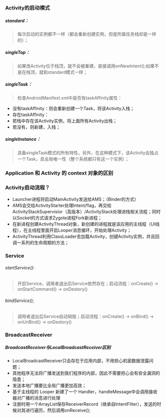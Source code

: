 ### Activity的启动模式
##### standard：
> 每次启动的实例都不一样（都会重新创建实例，但是所属任务栈却是一样的）；
#####  singleTop：
> 如果改Activity位于栈顶，就不会被重建，直接调用onNewIntent();如果不是在栈顶，就和standard模式一样；
##### singleTask：
> 检查AndroidManifest.xml中是否有taskAffinity属性：
   * 没有taskAffinity：则会重新创建一个Task，将该Activity入栈；
   * 存在taskAffinity：
   * 若栈中存在该Activity实例，将上面所有Activity出栈；
   * 若没有，则新建，入栈；
##### singleInstance：
> 具备singleTask模式的所有特性，另外，在这种模式下，该Activity会独占一个Task，具全局唯一性（整个系统都只有这一个实例）；

### Application 和 Activity 的 context 对象的区别


### Activity启动流程？
* Launcher进程将启动MainActivity发送给AMS；（Binder的方式）
* AMS会交给ActivityStarter处理Intent/flag，再交给ActivityStackSupervisior（高版本）/ActivityStack处理进栈相关流程；同时以Socket的方式请求Zygote进程Fork新进程；
* 在新进程创建ActivityThread对象，新创建的进程就是该应用的主线程（UI线程），在主线程里面开启Looper消息循环，开始处理Activity；
* ActivityThread利用ClassLoader去加载Activity，创键Activity实例，并且回调一系列的生命周期的方法；


### Service
###### startService():
> 开启Service，调用者退出后Service依然存在；启动流程：onCreate() -> onStartCommand() -> onDestory()
###### bindService();
> 调用者退出后Service自动销毁；启动流程：onCreate() -> onBind() -> onUnBind() -> onDestory()


### BroadcastReceiver
##### BroadcastReceiver与LocalBroadcastReceiver区别
* LocalBroadcastReceiver只会存在于应用内部，不用担心机密数据泄露问题；
* 其他程序无法将广播发送到我们程序的内部，因此不需要担心会有安全漏洞的隐患；
* 发送本地广播要比全局广播更加高效；
* 基于主线程的 Looper 新建了一个 Handler，handleMessage中会调用接收器对广播的消息进行处理
* 注册时用一个ArrayList保存ReceiverRecord（继承自IntentFilter），发送的时候对其进行遍历，然后调用onReceive();
